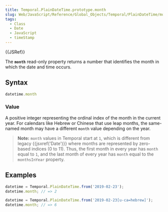 ```yaml
---
title: Temporal.PlainDateTime.prototype.month
slug: Web/JavaScript/Reference/Global_Objects/Temporal/PlainDateTime/month
tags:
  - Class
  - Date
  - JavaScript
  - timeStamp
---
```

{{JSRef}}

The **`month`** read-only property returns a number that identifies the month in
which the date and time occurs.

## Syntax

```js
datetime.month
```

### Value

A positive integer representing the ordinal index of the month in the current
year. For calendars like Hebrew or Chinese that use leap months, the same-named
month may have a different `month` value depending on the year.

> **Note:** `month` values in Temporal start at `1`, which is different from
> legacy {{jsxref('Date')}} where months are represented by zero-based
> indices (0 to 11). Thus, the first month in every year has `month` equal to
> `1`, and the last month of every year has `month` equal to the `monthsInYear`
> property.

## Examples

```js
datetime = Temporal.PlainDateTime.from('2019-02-23');
datetime.month; // => 2

datetime = Temporal.PlainDateTime.from('2019-02-23[u-ca=hebrew]');
datetime.month; // => 6
```
